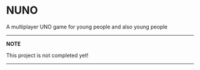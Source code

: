 # NUNO

A multiplayer UNO game for young people and also young people

---
**NOTE**

This project is not completed yet!

---
